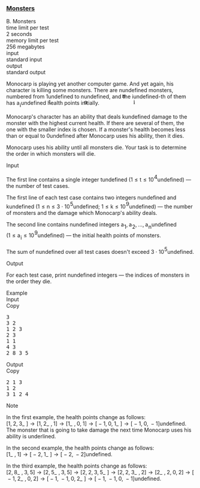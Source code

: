 <h3><a href="https://codeforces.com/contest/1849/problem/B" target="_blank" rel="noopener noreferrer">Monsters</a></h3>
<div class="header"><div class="title">B. Monsters</div><div class="time-limit"><div class="property-title">time limit per test</div>2 seconds</div><div class="memory-limit"><div class="property-title">memory limit per test</div>256 megabytes</div><div class="input-file input-standard"><div class="property-title">input</div>standard input</div><div class="output-file output-standard"><div class="property-title">output</div>standard output</div></div><div><p>Monocarp is playing yet another computer game. And yet again, his character is killing some monsters. There are <span class="MathJax_Preview" style="color: inherit;"><span class="MJXp-math" id="MJXp-Span-1"><span class="MJXp-mi MJXp-italic" id="MJXp-Span-2">n</span></span></span><span class="MathJax MathJax_Processed" id="MathJax-Element-1-Frame" tabindex="0" style=""><nobr><span class="math" id="MathJax-Span-1"><span style="display: inline-block; position: relative; width: 0em; height: 0px; font-size: 122%;"><span style="position: absolute;"><span class="mrow" id="MathJax-Span-2"><span class="mi" id="MathJax-Span-3" style="font-family: MathJax_Math-italic;">n</span></span></span></span></span></nobr></span>undefined monsters, numbered from <span class="MathJax_Preview" style="color: inherit;"><span class="MJXp-math" id="MJXp-Span-3"><span class="MJXp-mn" id="MJXp-Span-4">1</span></span></span><span class="MathJax MathJax_Processed" id="MathJax-Element-2-Frame" tabindex="0" style=""><nobr><span class="math" id="MathJax-Span-4"><span style="display: inline-block; position: relative; width: 0em; height: 0px; font-size: 122%;"><span style="position: absolute;"><span class="mrow" id="MathJax-Span-5"><span class="mn" id="MathJax-Span-6" style="font-family: MathJax_Main;">1</span></span></span></span></span></nobr></span>undefined to <span class="MathJax_Preview" style="color: inherit;"><span class="MJXp-math" id="MJXp-Span-5"><span class="MJXp-mi MJXp-italic" id="MJXp-Span-6">n</span></span></span><span class="MathJax MathJax_Processed" id="MathJax-Element-3-Frame" tabindex="0" style=""><nobr><span class="math" id="MathJax-Span-7"><span style="display: inline-block; position: relative; width: 0em; height: 0px; font-size: 122%;"><span style="position: absolute;"><span class="mrow" id="MathJax-Span-8"><span class="mi" id="MathJax-Span-9" style="font-family: MathJax_Math-italic;">n</span></span></span></span></span></nobr></span>undefined, and the <span class="MathJax_Preview" style="color: inherit;"><span class="MJXp-math" id="MJXp-Span-7"><span class="MJXp-mi MJXp-italic" id="MJXp-Span-8">i</span></span></span><span class="MathJax MathJax_Processed" id="MathJax-Element-4-Frame" tabindex="0" style=""><nobr><span class="math" id="MathJax-Span-10"><span style="display: inline-block; position: relative; width: 0em; height: 0px; font-size: 122%;"><span style="position: absolute;"><span class="mrow" id="MathJax-Span-11"><span class="mi" id="MathJax-Span-12" style="font-family: MathJax_Math-italic;">i</span></span></span></span></span></nobr></span>undefined-th of them has <span class="MathJax_Preview" style="color: inherit;"><span class="MJXp-math" id="MJXp-Span-9"><span class="MJXp-msubsup" id="MJXp-Span-10"><span class="MJXp-mi MJXp-italic" id="MJXp-Span-11" style="margin-right: 0.05em;">a</span><span class="MJXp-mi MJXp-italic MJXp-script" id="MJXp-Span-12" style="vertical-align: -0.4em;">i</span></span></span></span><span class="MathJax MathJax_Processing" id="MathJax-Element-5-Frame" tabindex="0"></span>undefined health points initially.</p><p>Monocarp's character has an ability that deals <span class="MathJax_Preview" style="color: inherit;"><span class="MJXp-math" id="MJXp-Span-13"><span class="MJXp-mi MJXp-italic" id="MJXp-Span-14">k</span></span></span><span class="MathJax MathJax_Processing" id="MathJax-Element-6-Frame" tabindex="0"></span>undefined damage to the monster with the <span class="tex-font-style-bf">highest current health</span>. If there are several of them, <span class="tex-font-style-bf">the one with the smaller index is chosen</span>. If a monster's health becomes less than or equal to <span class="MathJax_Preview" style="color: inherit;"><span class="MJXp-math" id="MJXp-Span-15"><span class="MJXp-mn" id="MJXp-Span-16">0</span></span></span><span class="MathJax MathJax_Processing" id="MathJax-Element-7-Frame" tabindex="0"></span>undefined after Monocarp uses his ability, then it dies.</p><p>Monocarp uses his ability until all monsters die. Your task is to determine the order in which monsters will die.</p></div><div class="input-specification"><div class="section-title">Input</div><p>The first line contains a single integer <span class="MathJax_Preview" style="color: inherit;"><span class="MJXp-math" id="MJXp-Span-17"><span class="MJXp-mi MJXp-italic" id="MJXp-Span-18">t</span></span></span><span class="MathJax MathJax_Processing" id="MathJax-Element-8-Frame" tabindex="0"></span>undefined (<span class="MathJax_Preview" style="color: inherit;"><span class="MJXp-math" id="MJXp-Span-19"><span class="MJXp-mn" id="MJXp-Span-20">1</span><span class="MJXp-mo" id="MJXp-Span-21" style="margin-left: 0.333em; margin-right: 0.333em;">≤</span><span class="MJXp-mi MJXp-italic" id="MJXp-Span-22">t</span><span class="MJXp-mo" id="MJXp-Span-23" style="margin-left: 0.333em; margin-right: 0.333em;">≤</span><span class="MJXp-msubsup" id="MJXp-Span-24"><span class="MJXp-mn" id="MJXp-Span-25" style="margin-right: 0.05em;">10</span><span class="MJXp-mn MJXp-script" id="MJXp-Span-26" style="vertical-align: 0.5em;">4</span></span></span></span><span class="MathJax MathJax_Processing" id="MathJax-Element-9-Frame" tabindex="0"></span>undefined)&nbsp;— the number of test cases.</p><p>The first line of each test case contains two integers <span class="MathJax_Preview" style="color: inherit;"><span class="MJXp-math" id="MJXp-Span-27"><span class="MJXp-mi MJXp-italic" id="MJXp-Span-28">n</span></span></span><span class="MathJax MathJax_Processing" id="MathJax-Element-10-Frame" tabindex="0"></span>undefined and <span class="MathJax_Preview" style="color: inherit;"><span class="MJXp-math" id="MJXp-Span-29"><span class="MJXp-mi MJXp-italic" id="MJXp-Span-30">k</span></span></span><span class="MathJax MathJax_Processing" id="MathJax-Element-11-Frame" tabindex="0"></span>undefined (<span class="MathJax_Preview" style="color: inherit;"><span class="MJXp-math" id="MJXp-Span-31"><span class="MJXp-mn" id="MJXp-Span-32">1</span><span class="MJXp-mo" id="MJXp-Span-33" style="margin-left: 0.333em; margin-right: 0.333em;">≤</span><span class="MJXp-mi MJXp-italic" id="MJXp-Span-34">n</span><span class="MJXp-mo" id="MJXp-Span-35" style="margin-left: 0.333em; margin-right: 0.333em;">≤</span><span class="MJXp-mn" id="MJXp-Span-36">3</span><span class="MJXp-mo" id="MJXp-Span-37" style="margin-left: 0.267em; margin-right: 0.267em;">⋅</span><span class="MJXp-msubsup" id="MJXp-Span-38"><span class="MJXp-mn" id="MJXp-Span-39" style="margin-right: 0.05em;">10</span><span class="MJXp-mn MJXp-script" id="MJXp-Span-40" style="vertical-align: 0.5em;">5</span></span></span></span><span class="MathJax MathJax_Processing" id="MathJax-Element-12-Frame" tabindex="0"></span>undefined; <span class="MathJax_Preview" style="color: inherit;"><span class="MJXp-math" id="MJXp-Span-41"><span class="MJXp-mn" id="MJXp-Span-42">1</span><span class="MJXp-mo" id="MJXp-Span-43" style="margin-left: 0.333em; margin-right: 0.333em;">≤</span><span class="MJXp-mi MJXp-italic" id="MJXp-Span-44">k</span><span class="MJXp-mo" id="MJXp-Span-45" style="margin-left: 0.333em; margin-right: 0.333em;">≤</span><span class="MJXp-msubsup" id="MJXp-Span-46"><span class="MJXp-mn" id="MJXp-Span-47" style="margin-right: 0.05em;">10</span><span class="MJXp-mn MJXp-script" id="MJXp-Span-48" style="vertical-align: 0.5em;">9</span></span></span></span><span class="MathJax MathJax_Processing" id="MathJax-Element-13-Frame" tabindex="0"></span>undefined)&nbsp;— the number of monsters and the damage which Monocarp's ability deals.</p><p>The second line contains <span class="MathJax_Preview" style="color: inherit;"><span class="MJXp-math" id="MJXp-Span-49"><span class="MJXp-mi MJXp-italic" id="MJXp-Span-50">n</span></span></span><span class="MathJax MathJax_Processing" id="MathJax-Element-14-Frame" tabindex="0"></span>undefined integers <span class="MathJax_Preview" style="color: inherit;"><span class="MJXp-math" id="MJXp-Span-51"><span class="MJXp-msubsup" id="MJXp-Span-52"><span class="MJXp-mi MJXp-italic" id="MJXp-Span-53" style="margin-right: 0.05em;">a</span><span class="MJXp-mn MJXp-script" id="MJXp-Span-54" style="vertical-align: -0.4em;">1</span></span><span class="MJXp-mo" id="MJXp-Span-55" style="margin-left: 0em; margin-right: 0.222em;">,</span><span class="MJXp-msubsup" id="MJXp-Span-56"><span class="MJXp-mi MJXp-italic" id="MJXp-Span-57" style="margin-right: 0.05em;">a</span><span class="MJXp-mn MJXp-script" id="MJXp-Span-58" style="vertical-align: -0.4em;">2</span></span><span class="MJXp-mo" id="MJXp-Span-59" style="margin-left: 0em; margin-right: 0.222em;">,</span><span class="MJXp-mo" id="MJXp-Span-60" style="margin-left: 0em; margin-right: 0em;">…</span><span class="MJXp-mo" id="MJXp-Span-61" style="margin-left: 0em; margin-right: 0.222em;">,</span><span class="MJXp-msubsup" id="MJXp-Span-62"><span class="MJXp-mi MJXp-italic" id="MJXp-Span-63" style="margin-right: 0.05em;">a</span><span class="MJXp-mi MJXp-italic MJXp-script" id="MJXp-Span-64" style="vertical-align: -0.4em;">n</span></span></span></span><span class="MathJax MathJax_Processing" id="MathJax-Element-15-Frame" tabindex="0"></span>undefined (<span class="MathJax_Preview" style="color: inherit;"><span class="MJXp-math" id="MJXp-Span-65"><span class="MJXp-mn" id="MJXp-Span-66">1</span><span class="MJXp-mo" id="MJXp-Span-67" style="margin-left: 0.333em; margin-right: 0.333em;">≤</span><span class="MJXp-msubsup" id="MJXp-Span-68"><span class="MJXp-mi MJXp-italic" id="MJXp-Span-69" style="margin-right: 0.05em;">a</span><span class="MJXp-mi MJXp-italic MJXp-script" id="MJXp-Span-70" style="vertical-align: -0.4em;">i</span></span><span class="MJXp-mo" id="MJXp-Span-71" style="margin-left: 0.333em; margin-right: 0.333em;">≤</span><span class="MJXp-msubsup" id="MJXp-Span-72"><span class="MJXp-mn" id="MJXp-Span-73" style="margin-right: 0.05em;">10</span><span class="MJXp-mn MJXp-script" id="MJXp-Span-74" style="vertical-align: 0.5em;">9</span></span></span></span><span class="MathJax MathJax_Processing" id="MathJax-Element-16-Frame" tabindex="0"></span>undefined)&nbsp;— the initial health points of monsters.</p><p>The sum of <span class="MathJax_Preview" style="color: inherit;"><span class="MJXp-math" id="MJXp-Span-75"><span class="MJXp-mi MJXp-italic" id="MJXp-Span-76">n</span></span></span><span class="MathJax MathJax_Processing" id="MathJax-Element-17-Frame" tabindex="0"></span>undefined over all test cases doesn't exceed <span class="MathJax_Preview" style="color: inherit;"><span class="MJXp-math" id="MJXp-Span-77"><span class="MJXp-mn" id="MJXp-Span-78">3</span><span class="MJXp-mo" id="MJXp-Span-79" style="margin-left: 0.267em; margin-right: 0.267em;">⋅</span><span class="MJXp-msubsup" id="MJXp-Span-80"><span class="MJXp-mn" id="MJXp-Span-81" style="margin-right: 0.05em;">10</span><span class="MJXp-mn MJXp-script" id="MJXp-Span-82" style="vertical-align: 0.5em;">5</span></span></span></span><span class="MathJax MathJax_Processing" id="MathJax-Element-18-Frame" tabindex="0"></span>undefined.</p></div><div class="output-specification"><div class="section-title">Output</div><p>For each test case, print <span class="MathJax_Preview" style="color: inherit;"><span class="MJXp-math" id="MJXp-Span-83"><span class="MJXp-mi MJXp-italic" id="MJXp-Span-84">n</span></span></span><span class="MathJax MathJax_Processing" id="MathJax-Element-19-Frame" tabindex="0"></span>undefined integers&nbsp;— the indices of monsters in the order they die. </p></div><div class="sample-tests"><div class="section-title">Example</div><div class="sample-test"><div class="input"><div class="title">Input<div title="Copy" data-clipboard-target="#id005699668349531468" id="id0024779888195252653" class="input-output-copier">Copy</div></div><pre id="id005699668349531468"><div class="test-example-line test-example-line-even test-example-line-0">3</div><div class="test-example-line test-example-line-odd test-example-line-1">3 2</div><div class="test-example-line test-example-line-odd test-example-line-1">1 2 3</div><div class="test-example-line test-example-line-even test-example-line-2">2 3</div><div class="test-example-line test-example-line-even test-example-line-2">1 1</div><div class="test-example-line test-example-line-odd test-example-line-3">4 3</div><div class="test-example-line test-example-line-odd test-example-line-3">2 8 3 5</div></pre></div><div class="output"><div class="title">Output<div title="Copy" data-clipboard-target="#id00047811703166785624" id="id009423188876408674" class="input-output-copier">Copy</div></div><pre id="id00047811703166785624">2 1 3 
1 2 
3 1 2 4 
</pre></div></div></div><div class="note"><div class="section-title">Note</div><p>In the first example, the health points change as follows: <span class="MathJax_Preview" style="color: inherit;"><span class="MJXp-math" id="MJXp-Span-85"><span class="MJXp-mo" id="MJXp-Span-86" style="margin-left: 0em; margin-right: 0em;">[</span><span class="MJXp-mn" id="MJXp-Span-87">1</span><span class="MJXp-mo" id="MJXp-Span-88" style="margin-left: 0em; margin-right: 0.222em;">,</span><span class="MJXp-mn" id="MJXp-Span-89">2</span><span class="MJXp-mo" id="MJXp-Span-90" style="margin-left: 0em; margin-right: 0.222em;">,</span><span class="MJXp-munderover" id="MJXp-Span-91"><span class=""><span class="MJXp-mn" id="MJXp-Span-92">3</span></span><span class=""><span class="MJXp-mo" id="MJXp-Span-93" style="margin-left: 0px; margin-right: 0.333em;">_</span></span></span><span class="MJXp-mo" id="MJXp-Span-94" style="margin-left: 0em; margin-right: 0em;">]</span><span class="MJXp-mo" id="MJXp-Span-95" style="margin-left: 0.333em; margin-right: 0.333em;">→</span><span class="MJXp-mo" id="MJXp-Span-96" style="margin-left: 0em; margin-right: 0em;">[</span><span class="MJXp-mn" id="MJXp-Span-97">1</span><span class="MJXp-mo" id="MJXp-Span-98" style="margin-left: 0em; margin-right: 0.222em;">,</span><span class="MJXp-munderover" id="MJXp-Span-99"><span class=""><span class="MJXp-mn" id="MJXp-Span-100">2</span></span><span class=""><span class="MJXp-mo" id="MJXp-Span-101" style="margin-left: 0px; margin-right: 0.333em;">_</span></span></span><span class="MJXp-mo" id="MJXp-Span-102" style="margin-left: 0em; margin-right: 0.222em;">,</span><span class="MJXp-mn" id="MJXp-Span-103">1</span><span class="MJXp-mo" id="MJXp-Span-104" style="margin-left: 0em; margin-right: 0em;">]</span><span class="MJXp-mo" id="MJXp-Span-105" style="margin-left: 0.333em; margin-right: 0.333em;">→</span><span class="MJXp-mo" id="MJXp-Span-106" style="margin-left: 0em; margin-right: 0em;">[</span><span class="MJXp-munderover" id="MJXp-Span-107"><span class=""><span class="MJXp-mn" id="MJXp-Span-108">1</span></span><span class=""><span class="MJXp-mo" id="MJXp-Span-109" style="margin-left: 0px; margin-right: 0.333em;">_</span></span></span><span class="MJXp-mo" id="MJXp-Span-110" style="margin-left: 0em; margin-right: 0.222em;">,</span><span class="MJXp-mn" id="MJXp-Span-111">0</span><span class="MJXp-mo" id="MJXp-Span-112" style="margin-left: 0em; margin-right: 0.222em;">,</span><span class="MJXp-mn" id="MJXp-Span-113">1</span><span class="MJXp-mo" id="MJXp-Span-114" style="margin-left: 0em; margin-right: 0em;">]</span><span class="MJXp-mo" id="MJXp-Span-115" style="margin-left: 0.333em; margin-right: 0.333em;">→</span><span class="MJXp-mo" id="MJXp-Span-116" style="margin-left: 0em; margin-right: 0em;">[</span><span class="MJXp-mo" id="MJXp-Span-117" style="margin-left: 0.267em; margin-right: 0.267em;">−</span><span class="MJXp-mn" id="MJXp-Span-118">1</span><span class="MJXp-mo" id="MJXp-Span-119" style="margin-left: 0em; margin-right: 0.222em;">,</span><span class="MJXp-mn" id="MJXp-Span-120">0</span><span class="MJXp-mo" id="MJXp-Span-121" style="margin-left: 0em; margin-right: 0.222em;">,</span><span class="MJXp-munderover" id="MJXp-Span-122"><span class=""><span class="MJXp-mn" id="MJXp-Span-123">1</span></span><span class=""><span class="MJXp-mo" id="MJXp-Span-124" style="margin-left: 0px; margin-right: 0.333em;">_</span></span></span><span class="MJXp-mo" id="MJXp-Span-125" style="margin-left: 0em; margin-right: 0em;">]</span><span class="MJXp-mo" id="MJXp-Span-126" style="margin-left: 0.333em; margin-right: 0.333em;">→</span><span class="MJXp-mo" id="MJXp-Span-127" style="margin-left: 0em; margin-right: 0em;">[</span><span class="MJXp-mo" id="MJXp-Span-128" style="margin-left: 0.267em; margin-right: 0.267em;">−</span><span class="MJXp-mn" id="MJXp-Span-129">1</span><span class="MJXp-mo" id="MJXp-Span-130" style="margin-left: 0em; margin-right: 0.222em;">,</span><span class="MJXp-mn" id="MJXp-Span-131">0</span><span class="MJXp-mo" id="MJXp-Span-132" style="margin-left: 0em; margin-right: 0.222em;">,</span><span class="MJXp-mo" id="MJXp-Span-133" style="margin-left: 0.267em; margin-right: 0.267em;">−</span><span class="MJXp-mn" id="MJXp-Span-134">1</span><span class="MJXp-mo" id="MJXp-Span-135" style="margin-left: 0em; margin-right: 0em;">]</span></span></span><span class="MathJax MathJax_Processing" id="MathJax-Element-20-Frame" tabindex="0"></span>undefined. The monster that is going to take damage the next time Monocarp uses his ability is underlined.</p><p>In the second example, the health points change as follows: <span class="MathJax_Preview" style="color: inherit;"><span class="MJXp-math" id="MJXp-Span-136"><span class="MJXp-mo" id="MJXp-Span-137" style="margin-left: 0em; margin-right: 0em;">[</span><span class="MJXp-munderover" id="MJXp-Span-138"><span class=""><span class="MJXp-mn" id="MJXp-Span-139">1</span></span><span class=""><span class="MJXp-mo" id="MJXp-Span-140" style="margin-left: 0px; margin-right: 0.333em;">_</span></span></span><span class="MJXp-mo" id="MJXp-Span-141" style="margin-left: 0em; margin-right: 0.222em;">,</span><span class="MJXp-mn" id="MJXp-Span-142">1</span><span class="MJXp-mo" id="MJXp-Span-143" style="margin-left: 0em; margin-right: 0em;">]</span><span class="MJXp-mo" id="MJXp-Span-144" style="margin-left: 0.333em; margin-right: 0.333em;">→</span><span class="MJXp-mo" id="MJXp-Span-145" style="margin-left: 0em; margin-right: 0em;">[</span><span class="MJXp-mo" id="MJXp-Span-146" style="margin-left: 0.267em; margin-right: 0.267em;">−</span><span class="MJXp-mn" id="MJXp-Span-147">2</span><span class="MJXp-mo" id="MJXp-Span-148" style="margin-left: 0em; margin-right: 0.222em;">,</span><span class="MJXp-munderover" id="MJXp-Span-149"><span class=""><span class="MJXp-mn" id="MJXp-Span-150">1</span></span><span class=""><span class="MJXp-mo" id="MJXp-Span-151" style="margin-left: 0px; margin-right: 0.333em;">_</span></span></span><span class="MJXp-mo" id="MJXp-Span-152" style="margin-left: 0em; margin-right: 0em;">]</span><span class="MJXp-mo" id="MJXp-Span-153" style="margin-left: 0.333em; margin-right: 0.333em;">→</span><span class="MJXp-mo" id="MJXp-Span-154" style="margin-left: 0em; margin-right: 0em;">[</span><span class="MJXp-mo" id="MJXp-Span-155" style="margin-left: 0.267em; margin-right: 0.267em;">−</span><span class="MJXp-mn" id="MJXp-Span-156">2</span><span class="MJXp-mo" id="MJXp-Span-157" style="margin-left: 0em; margin-right: 0.222em;">,</span><span class="MJXp-mo" id="MJXp-Span-158" style="margin-left: 0.267em; margin-right: 0.267em;">−</span><span class="MJXp-mn" id="MJXp-Span-159">2</span><span class="MJXp-mo" id="MJXp-Span-160" style="margin-left: 0em; margin-right: 0em;">]</span></span></span><span class="MathJax MathJax_Processing" id="MathJax-Element-21-Frame" tabindex="0"></span>undefined.</p><p>In the third example, the health points change as follows: <span class="MathJax_Preview" style="color: inherit;"><span class="MJXp-math" id="MJXp-Span-161"><span class="MJXp-mo" id="MJXp-Span-162" style="margin-left: 0em; margin-right: 0em;">[</span><span class="MJXp-mn" id="MJXp-Span-163">2</span><span class="MJXp-mo" id="MJXp-Span-164" style="margin-left: 0em; margin-right: 0.222em;">,</span><span class="MJXp-munderover" id="MJXp-Span-165"><span class=""><span class="MJXp-mn" id="MJXp-Span-166">8</span></span><span class=""><span class="MJXp-mo" id="MJXp-Span-167" style="margin-left: 0px; margin-right: 0.333em;">_</span></span></span><span class="MJXp-mo" id="MJXp-Span-168" style="margin-left: 0em; margin-right: 0.222em;">,</span><span class="MJXp-mn" id="MJXp-Span-169">3</span><span class="MJXp-mo" id="MJXp-Span-170" style="margin-left: 0em; margin-right: 0.222em;">,</span><span class="MJXp-mn" id="MJXp-Span-171">5</span><span class="MJXp-mo" id="MJXp-Span-172" style="margin-left: 0em; margin-right: 0em;">]</span><span class="MJXp-mo" id="MJXp-Span-173" style="margin-left: 0.333em; margin-right: 0.333em;">→</span><span class="MJXp-mo" id="MJXp-Span-174" style="margin-left: 0em; margin-right: 0em;">[</span><span class="MJXp-mn" id="MJXp-Span-175">2</span><span class="MJXp-mo" id="MJXp-Span-176" style="margin-left: 0em; margin-right: 0.222em;">,</span><span class="MJXp-munderover" id="MJXp-Span-177"><span class=""><span class="MJXp-mn" id="MJXp-Span-178">5</span></span><span class=""><span class="MJXp-mo" id="MJXp-Span-179" style="margin-left: 0px; margin-right: 0.333em;">_</span></span></span><span class="MJXp-mo" id="MJXp-Span-180" style="margin-left: 0em; margin-right: 0.222em;">,</span><span class="MJXp-mn" id="MJXp-Span-181">3</span><span class="MJXp-mo" id="MJXp-Span-182" style="margin-left: 0em; margin-right: 0.222em;">,</span><span class="MJXp-mn" id="MJXp-Span-183">5</span><span class="MJXp-mo" id="MJXp-Span-184" style="margin-left: 0em; margin-right: 0em;">]</span><span class="MJXp-mo" id="MJXp-Span-185" style="margin-left: 0.333em; margin-right: 0.333em;">→</span><span class="MJXp-mo" id="MJXp-Span-186" style="margin-left: 0em; margin-right: 0em;">[</span><span class="MJXp-mn" id="MJXp-Span-187">2</span><span class="MJXp-mo" id="MJXp-Span-188" style="margin-left: 0em; margin-right: 0.222em;">,</span><span class="MJXp-mn" id="MJXp-Span-189">2</span><span class="MJXp-mo" id="MJXp-Span-190" style="margin-left: 0em; margin-right: 0.222em;">,</span><span class="MJXp-mn" id="MJXp-Span-191">3</span><span class="MJXp-mo" id="MJXp-Span-192" style="margin-left: 0em; margin-right: 0.222em;">,</span><span class="MJXp-munderover" id="MJXp-Span-193"><span class=""><span class="MJXp-mn" id="MJXp-Span-194">5</span></span><span class=""><span class="MJXp-mo" id="MJXp-Span-195" style="margin-left: 0px; margin-right: 0.333em;">_</span></span></span><span class="MJXp-mo" id="MJXp-Span-196" style="margin-left: 0em; margin-right: 0em;">]</span><span class="MJXp-mo" id="MJXp-Span-197" style="margin-left: 0.333em; margin-right: 0.333em;">→</span><span class="MJXp-mo" id="MJXp-Span-198" style="margin-left: 0em; margin-right: 0em;">[</span><span class="MJXp-mn" id="MJXp-Span-199">2</span><span class="MJXp-mo" id="MJXp-Span-200" style="margin-left: 0em; margin-right: 0.222em;">,</span><span class="MJXp-mn" id="MJXp-Span-201">2</span><span class="MJXp-mo" id="MJXp-Span-202" style="margin-left: 0em; margin-right: 0.222em;">,</span><span class="MJXp-munderover" id="MJXp-Span-203"><span class=""><span class="MJXp-mn" id="MJXp-Span-204">3</span></span><span class=""><span class="MJXp-mo" id="MJXp-Span-205" style="margin-left: 0px; margin-right: 0.333em;">_</span></span></span><span class="MJXp-mo" id="MJXp-Span-206" style="margin-left: 0em; margin-right: 0.222em;">,</span><span class="MJXp-mn" id="MJXp-Span-207">2</span><span class="MJXp-mo" id="MJXp-Span-208" style="margin-left: 0em; margin-right: 0em;">]</span><span class="MJXp-mo" id="MJXp-Span-209" style="margin-left: 0.333em; margin-right: 0.333em;">→</span><span class="MJXp-mo" id="MJXp-Span-210" style="margin-left: 0em; margin-right: 0em;">[</span><span class="MJXp-munderover" id="MJXp-Span-211"><span class=""><span class="MJXp-mn" id="MJXp-Span-212">2</span></span><span class=""><span class="MJXp-mo" id="MJXp-Span-213" style="margin-left: 0px; margin-right: 0.333em;">_</span></span></span><span class="MJXp-mo" id="MJXp-Span-214" style="margin-left: 0em; margin-right: 0.222em;">,</span><span class="MJXp-mn" id="MJXp-Span-215">2</span><span class="MJXp-mo" id="MJXp-Span-216" style="margin-left: 0em; margin-right: 0.222em;">,</span><span class="MJXp-mn" id="MJXp-Span-217">0</span><span class="MJXp-mo" id="MJXp-Span-218" style="margin-left: 0em; margin-right: 0.222em;">,</span><span class="MJXp-mn" id="MJXp-Span-219">2</span><span class="MJXp-mo" id="MJXp-Span-220" style="margin-left: 0em; margin-right: 0em;">]</span><span class="MJXp-mo" id="MJXp-Span-221" style="margin-left: 0.333em; margin-right: 0.333em;">→</span><span class="MJXp-mo" id="MJXp-Span-222" style="margin-left: 0em; margin-right: 0em;">[</span><span class="MJXp-mo" id="MJXp-Span-223" style="margin-left: 0.267em; margin-right: 0.267em;">−</span><span class="MJXp-mn" id="MJXp-Span-224">1</span><span class="MJXp-mo" id="MJXp-Span-225" style="margin-left: 0em; margin-right: 0.222em;">,</span><span class="MJXp-munderover" id="MJXp-Span-226"><span class=""><span class="MJXp-mn" id="MJXp-Span-227">2</span></span><span class=""><span class="MJXp-mo" id="MJXp-Span-228" style="margin-left: 0px; margin-right: 0.333em;">_</span></span></span><span class="MJXp-mo" id="MJXp-Span-229" style="margin-left: 0em; margin-right: 0.222em;">,</span><span class="MJXp-mn" id="MJXp-Span-230">0</span><span class="MJXp-mo" id="MJXp-Span-231" style="margin-left: 0em; margin-right: 0.222em;">,</span><span class="MJXp-mn" id="MJXp-Span-232">2</span><span class="MJXp-mo" id="MJXp-Span-233" style="margin-left: 0em; margin-right: 0em;">]</span><span class="MJXp-mo" id="MJXp-Span-234" style="margin-left: 0.333em; margin-right: 0.333em;">→</span><span class="MJXp-mo" id="MJXp-Span-235" style="margin-left: 0em; margin-right: 0em;">[</span><span class="MJXp-mo" id="MJXp-Span-236" style="margin-left: 0.267em; margin-right: 0.267em;">−</span><span class="MJXp-mn" id="MJXp-Span-237">1</span><span class="MJXp-mo" id="MJXp-Span-238" style="margin-left: 0em; margin-right: 0.222em;">,</span><span class="MJXp-mo" id="MJXp-Span-239" style="margin-left: 0.267em; margin-right: 0.267em;">−</span><span class="MJXp-mn" id="MJXp-Span-240">1</span><span class="MJXp-mo" id="MJXp-Span-241" style="margin-left: 0em; margin-right: 0.222em;">,</span><span class="MJXp-mn" id="MJXp-Span-242">0</span><span class="MJXp-mo" id="MJXp-Span-243" style="margin-left: 0em; margin-right: 0.222em;">,</span><span class="MJXp-munderover" id="MJXp-Span-244"><span class=""><span class="MJXp-mn" id="MJXp-Span-245">2</span></span><span class=""><span class="MJXp-mo" id="MJXp-Span-246" style="margin-left: 0px; margin-right: 0.333em;">_</span></span></span><span class="MJXp-mo" id="MJXp-Span-247" style="margin-left: 0em; margin-right: 0em;">]</span><span class="MJXp-mo" id="MJXp-Span-248" style="margin-left: 0.333em; margin-right: 0.333em;">→</span><span class="MJXp-mo" id="MJXp-Span-249" style="margin-left: 0em; margin-right: 0em;">[</span><span class="MJXp-mo" id="MJXp-Span-250" style="margin-left: 0.267em; margin-right: 0.267em;">−</span><span class="MJXp-mn" id="MJXp-Span-251">1</span><span class="MJXp-mo" id="MJXp-Span-252" style="margin-left: 0em; margin-right: 0.222em;">,</span><span class="MJXp-mo" id="MJXp-Span-253" style="margin-left: 0.267em; margin-right: 0.267em;">−</span><span class="MJXp-mn" id="MJXp-Span-254">1</span><span class="MJXp-mo" id="MJXp-Span-255" style="margin-left: 0em; margin-right: 0.222em;">,</span><span class="MJXp-mn" id="MJXp-Span-256">0</span><span class="MJXp-mo" id="MJXp-Span-257" style="margin-left: 0em; margin-right: 0.222em;">,</span><span class="MJXp-mo" id="MJXp-Span-258" style="margin-left: 0.267em; margin-right: 0.267em;">−</span><span class="MJXp-mn" id="MJXp-Span-259">1</span><span class="MJXp-mo" id="MJXp-Span-260" style="margin-left: 0em; margin-right: 0em;">]</span></span></span><span class="MathJax MathJax_Processing" id="MathJax-Element-22-Frame" tabindex="0"></span>undefined. </p></div>